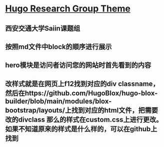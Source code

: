 # [Hugo Research Group Theme](https://github.com/wowchemy/starter-hugo-research-group)

## 西安交通大学Saiin课题组

## 按照md文件中block的顺序进行展示

## hero模块是访问者访问您的网站时首先看到的内容

## 改样式就是在网页上f12找到对应的div classname，然后在https://github.com/HugoBlox/hugo-blox-builder/blob/main/modules/blox-bootstrap/layouts/上找到对应的html文件，把需要改的divclass 那么的样式在custom.css上进行更改。如果不知道原来的样式是什么样的，可以在github上找到
